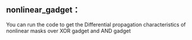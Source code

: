 ## nonlinear_gadget：

You can run the code to get the Differential propagation characteristics of nonlinear masks over XOR gadget and AND gadget
